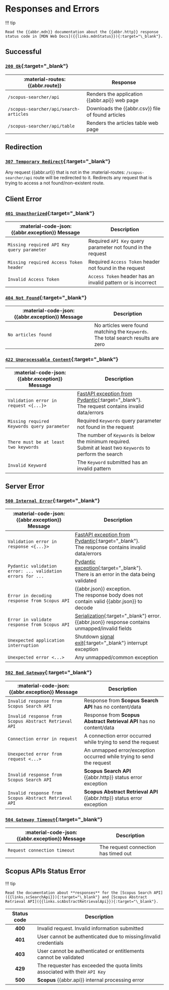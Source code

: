 # Responses and Errors

!!! tip

    Read the {{abbr.mdn}} documentation about the {{abbr.http}} response status code in [MDN Web Docs]({{links.mdnStatus}}){:target="\_blank"}.

## Successful

### [`200 Ok`]({{links.mdnStatus}}/200){:target="\_blank"}

| **:material-routes: {{abbr.route}}**   | **Response**                                      |
| -------------------------------------- | ------------------------------------------------- |
| `/scopus-searcher/api`                 | Renders the application {{abbr.api}} web page     |
| `/scopus-searcher/api/search-articles` | Downloads the {{abbr.csv}} file of found articles |
| `/scopus-searcher/api/table`           | Renders the articles table web page               |

## Redirection

### [`307 Temporary Redirect`]({{links.mdnStatus}}/307){:target="\_blank"}

Any request {{abbr.url}} that is not in the :material-routes: `/scopus-searcher/api` route will be redirected to it. Redirects any request that is trying to access a not found/non-existent route.

## Client Error

### [`401 Unauthorized`]({{links.mdnStatus}}/401){:target="\_blank"}

| **:material-code-json: {{abbr.exception}} Message** | **Description**                                              |
| --------------------------------------------------- | ------------------------------------------------------------ |
| `Missing required API Key query parameter`          | Required `API Key` query parameter not found in the request  |
| `Missing required Access Token header`              | Required `Access Token` header not found in the request      |
| `Invalid Access Token`                              | `Access Token` header has an invalid pattern or is incorrect |

### [`404 Not Found`]({{links.mdnStatus}}/404){:target="\_blank"}

| **:material-code-json: {{abbr.exception}} Message** | **Description**                                                                        |
| --------------------------------------------------- | -------------------------------------------------------------------------------------- |
| `No articles found`                                 | No articles were found matching the `Keywords`. <br> The total search results are zero |

### [`422 Unprocessable Content`]({{links.mdnStatus}}/422){:target="\_blank"}

| **:material-code-json: {{abbr.exception}} Message** | **Description**                                                                                                                      |
| --------------------------------------------------- | ------------------------------------------------------------------------------------------------------------------------------------ |
| `Validation error in request <{...}>`               | [FastAPI exception from Pydantic]({{links.fastapiValidationError}}){:target="\_blank"}.<br> The request contains invalid data/errors |
| `Missing required Keywords query parameter`         | Required `Keywords` query parameter not found in the request                                                                         |
| `There must be at least two keywords`               | The number of `Keywords` is below the minimum required.<br> Submit at least two `Keywords` to perform the search                     |
| `Invalid Keyword`                                   | The `Keyword` submitted has an invalid pattern                                                                                       |

## Server Error

### [`500 Internal Error`]({{links.mdnStatus}}/500){:target="\_blank"}

| **:material-code-json: {{abbr.exception}} Message**        | **Description**                                                                                                                       |
| ---------------------------------------------------------- | ------------------------------------------------------------------------------------------------------------------------------------- |
| `Validation error in response <{...}>`                     | [FastAPI exception from Pydantic]({{links.fastapiValidationError}}){:target="\_blank"}.<br> The response contains invalid data/errors |
| `Pydantic validation error: ... validation errors for ...` | [Pydantic exception]({{links.validationError}}){:target="\_blank"}.<br> There is an error in the data being validated                 |
| `Error in decoding response from Scopus API`               | {{abbr.json}} exception.<br> The response body does not contain valid {{abbr.json}} to decode                                         |
| `Error in validate response from Scopus API`               | [Serialization]({{links.serialization}}){:target="\_blank"} error.<br> {{abbr.json}} response contains unmapped/invalid fields        |
| `Unexpected application interruption`                      | Shutdown [signal exit]({{links.pythonDocs}}/signal.html){:target="\_blank"} interrupt exception                                       |
| `Unexpected error <...>`                                   | Any unmapped/common exception                                                                                                         |

### [`502 Bad Gateway`]({{links.mdnStatus}}/502){:target="\_blank"}

| **:material-code-json: {{abbr.exception}} Message**   | **Description**                                                        |
| ----------------------------------------------------- | ---------------------------------------------------------------------- |
| `Invalid response from Scopus Search API`             | Response from **Scopus Search API** has no content/data                |
| `Invalid response from Scopus Abstract Retrieval API` | Response from **Scopus Abstract Retrieval API** has no content/data    |
| `Connection error in request`                         | A connection error occurred while trying to send the request           |
| `Unexpected error from request <...>`                 | An unmapped error/exception occurred while trying to send the request  |
| `Invalid response from Scopus Search API`             | **Scopus Search API** {{abbr.http}} status error exception             |
| `Invalid response from Scopus Abstract Retrieval API` | **Scopus Abstract Retrieval API** {{abbr.http}} status error exception |

### [`504 Gateway Timeout`]({{links.mdnStatus}}/504){:target="\_blank"}

| **:material-code-json: {{abbr.exception}} Message** | **Description**                      |
| --------------------------------------------------- | ------------------------------------ |
| `Request connection timeout`                        | The request connection has timed out |

## Scopus APIs Status Error

!!! tip

    Read the documentation about **responses** for the [Scopus Search API]({{links.scSearchApi}}){:target="\_blank"} and [Scopus Abstract Retrieval API]({{links.scAbstractRetrievalApi}}){:target="\_blank"}.

| **Status code** | **Description**                                                             |
| :-------------: | --------------------------------------------------------------------------- |
|     **400**     | Invalid request. Invalid information submitted                              |
|     **401**     | User cannot be authenticated due to missing/invalid credentials             |
|     **403**     | User cannot be authenticated or entitlements cannot be validated            |
|     **429**     | The requester has exceeded the quota limits associated with their `API Key` |
|     **500**     | **Scopus** {{abbr.api}} internal processing error                           |

